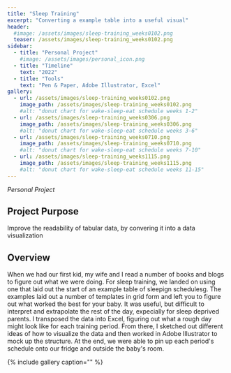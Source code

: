 ```yaml
---
title: "Sleep Training"
excerpt: "Converting a example table into a useful visual"
header:
  #image: /assets/images/sleep-training_weeks0102.png
  teaser: /assets/images/sleep-training_weeks0102.png
sidebar:
  - title: "Personal Project"
    #image: /assets/images/personal_icon.png
  - title: "Timeline"
    text: "2022"
  - title: "Tools"
    text: "Pen & Paper, Adobe Illustrator, Excel"
gallery:
  - url: /assets/images/sleep-training_weeks0102.png
    image_path: /assets/images/sleep-training_weeks0102.png
    #alt: "donut chart for wake-sleep-eat schedule weeks 1-2"
  - url: /assets/images/sleep-training_weeks0306.png
    image_path: /assets/images/sleep-training_weeks0306.png
    #alt: "donut chart for wake-sleep-eat schedule weeks 3-6"
  - url: /assets/images/sleep-training_weeks0710.png
    image_path: /assets/images/sleep-training_weeks0710.png
    #alt: "donut chart for wake-sleep-eat schedule weeks 7-10"
  - url: /assets/images/sleep-training_weeks1115.png
    image_path: /assets/images/sleep-training_weeks1115.png
    #alt: "donut chart for wake-sleep-eat schedule weeks 11-15"
---
```


*Personal Project*

## Project Purpose
Improve the readability of tabular data, by convering it into a data visualization

## Overview
When we had our first kid, my wife and I read a number of books and blogs to figure out what we were doing. For sleep training, we landed on using one that laid out the start of an example table of sleepign schedulesg. The examples laid out a number of templates in grid form and left you to figure out what worked the best for your baby. It was useful, but difficult to interpret and extrapolate the rest of the day, expecially for sleep deprived parents. I transposed the data into Excel, figuring out what a rough day might look like for each training period. From there, I sketched out different ideas of how to visualize the data and then worked in Adobe Illustrator to mock up the structure. At the end, we were able to pin up each period's schedule onto our fridge and outside the baby's room. 

{% include gallery caption="" %}